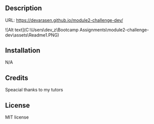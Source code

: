 # <module1-challenge-dev>

## Description

URL: https://devarasen.github.io/module2-challenge-dev/

![Alt text](C:\Users\dev_z\Bootcamp Assignments\module2-challenge-dev\assets\Readme1.PNG)


## Installation

N/A


## Credits

Speacial thanks to my tutors

  
## License

MIT license
